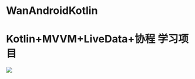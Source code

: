 # WanAndroidKotlin
# Kotlin+MVVM+LiveData+协程 学习项目
![](https://user-gold-cdn.xitu.io/2019/4/15/16a21016df9c76c5?w=960&h=720&f=webp&s=15382)
